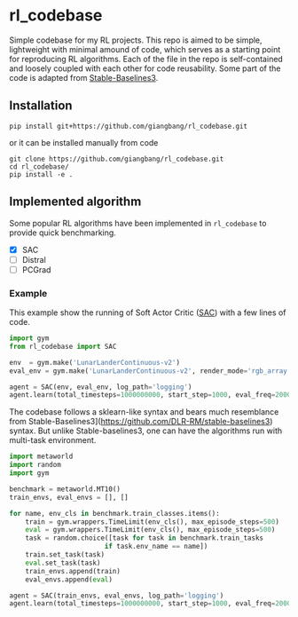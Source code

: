# rl_codebase
Simple codebase for my RL projects. 
This repo is aimed to be simple, lightweight with minimal amound of code, which serves as a starting point for reproducing RL algorithms. 
Each of the file in the repo is self-contained and loosely coupled with each other for code reusability.
Some part of the code is adapted from [Stable-Baselines3](https://github.com/DLR-RM/stable-baselines3).

## Installation
```
pip install git+https://github.com/giangbang/rl_codebase.git
```
or it can be installed manually from code
```
git clone https://github.com/giangbang/rl_codebase.git
cd rl_codebase/
pip install -e .
```

## Implemented algorithm

Some popular RL algorithms have been implemented in `rl_codebase` to provide quick benchmarking.

- [x] SAC
- [ ] Distral
- [ ] PCGrad

### Example

This example show the running of Soft Actor Critic ([SAC](https://arxiv.org/pdf/1812.05905.pdf)) with a few lines of code.
```python
import gym
from rl_codebase import SAC

env  = gym.make('LunarLanderContinuous-v2')
eval_env = gym.make('LunarLanderContinuous-v2', render_mode='rgb_array')

agent = SAC(env, eval_env, log_path='logging')
agent.learn(total_timesteps=1000000000, start_step=1000, eval_freq=2000)
```
The codebase follows a sklearn-like syntax and bears much resemblance from Stable-Baselines3](https://github.com/DLR-RM/stable-baselines3) syntax. But unlike Stable-baselines3, one can have the algorithms run with multi-task environment.
```python
import metaworld
import random
import gym

benchmark = metaworld.MT10()
train_envs, eval_envs = [], []

for name, env_cls in benchmark.train_classes.items():
    train = gym.wrappers.TimeLimit(env_cls(), max_episode_steps=500)
    eval = gym.wrappers.TimeLimit(env_cls(), max_episode_steps=500)
    task = random.choice([task for task in benchmark.train_tasks
                        if task.env_name == name])
    train.set_task(task)
    eval.set_task(task)
    train_envs.append(train)
    eval_envs.append(eval)

agent = SAC(train_envs, eval_envs, log_path='logging')
agent.learn(total_timesteps=1000000000, start_step=1000, eval_freq=2000)
```
